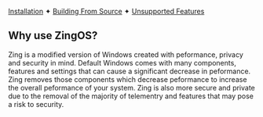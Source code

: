 [Installation](https://www.youtube.com/watch?v=dQw4w9WgXcQ) ✦ [Building From Source](https://www.youtube.com/watch?v=dQw4w9WgXcQ) ✦ [Unsupported Features](https://www.youtube.com/watch?v=dQw4w9WgXcQ)

## Why use ZingOS?

Zing is a modified version of Windows created with peformance, privacy and security in mind. Default Windows comes with many components, features and settings that can cause a significant decrease in peformance. Zing removes those components which decrease peformance to increase the overall peformance of your system. Zing is also more secure and private due to the removal of the majority of telementry and features that may pose a risk to security.
